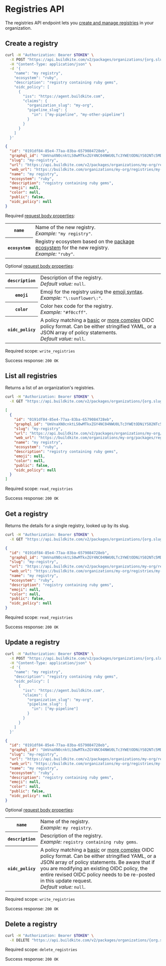 # Registries API

The registries API endpoint lets you [create and manage registries](/docs/package-registries/manage-registries) in your organization.

## Create a registry

```bash
curl -H "Authorization: Bearer $TOKEN" \
  -X POST "https://api.buildkite.com/v2/packages/organizations/{org.slug}/registries" \
  -H "Content-Type: application/json" \
  -d '{
    "name": "my registry",
    "ecosystem": "ruby",
    "description": "registry containing ruby gems",
    "oidc_policy": [
      {
        "iss": "https://agent.buildkite.com",
        "claims": {
          "organization_slug": "my-org",
          "pipeline_slug": {
            "in": ["my-pipeline", "my-other-pipeline"]
          }
        }
      }
    ]
  }'
```

```json
{
  "id": "0191df84-85e4-77aa-83ba-6579084728eb",
  "graphql_id": "UmVnaXN0cnktLS0wMTkxZGY4NC04NWU0LTc3YWEtODNiYS02NTc5MDg0NzI4ZWI=",
  "slug": "my-registry",
  "url": "https://api.buildkite.com/v2/packages/organizations/my-org/registries/my-registry",
  "web_url": "https://buildkite.com/organizations/my-org/registries/my-registry",
  "name": "my registry",
  "ecosystem": "ruby",
  "description": "registry containing ruby gems",
  "emoji": null,
  "color": null,
  "public": false,
  "oidc_policy": null
}
```

Required [request body properties](/docs/api#request-body-properties):

<table class="responsive-table">
<tbody>
  <tr><th><code>name</code></th><td>Name of the new registry.<br><em>Example:</em> <code>"my registry"</code>.</td></tr>
  <tr><th><code>ecosystem</code></th><td>Registry ecosystem based on the <a href="/docs/package-registries#get-started">package ecosystem</a> for the new registry.<br><em>Example:</em> <code>"ruby"</code>.</td></tr>
</tbody>
</table>

Optional [request body properties](/docs/api#request-body-properties):

<table class="responsive-table">
  <tbody>
    <tr><th><code>description</code></th><td>Description of the registry.<br><em>Default value:</em> <code>null</code>.</td></tr>
    <tr><th><code>emoji</code></th><td>Emoji for the registry using the <a href="/docs/apis/rest-api/emojis">emoji syntax</a>.<br><em>Example:</em> <code>"\:sunflower\:"</code>.</td></tr>
    <tr><th><code>color</code></th><td>Color hex code for the registry.<br><em>Example:</em> <code>"#f0ccff"</code>.</td></tr>
    <tr><th><code>oidc_policy</code></th><td>A policy matching a <a href="/docs/packages/security/oidc#define-an-oidc-policy-for-a-registry-basic-oidc-policy-format">basic</a> or <a href="/docs/packages/security/oidc#define-an-oidc-policy-for-a-registry-complex-oidc-policy-example">more complex</a> OIDC policy format. Can be either stringified YAML, or a JSON array of policy statements.<br><em>Default value:</em> <code>null</code>.</td></tr>
  </tbody>
</table>

Required scope: `write_registries`

Success response: `200 OK`

## List all registries

Returns a list of an organization's registries.

```bash
curl -H "Authorization: Bearer $TOKEN" \
  -X GET "https://api.buildkite.com/v2/packages/organizations/{org.slug}/registries"
```

```json
[
  {
    "id": "0191df84-85e4-77aa-83ba-6579084728eb",
    "graphql_id": "UmVnaXN0cnktLS0wMTkxZGY4NC04NWU0LTc3YWEtODNiYS02NTc5MDg0NzI4ZWI=",
    "slug": "my-registry",
    "url": "https://api.buildkite.com/v2/packages/organizations/my-org/registries/my-registry",
    "web_url": "https://buildkite.com/organizations/my-org/packages/registries/my-registry",
    "name": "my registry",
    "ecosystem": "ruby",
    "description": "registry containing ruby gems",
    "emoji": null,
    "color": null,
    "public": false,
    "oidc_policy": null
  }
]
```

Required scope: `read_registries`

Success response: `200 OK`

## Get a registry

Returns the details for a single registry, looked up by its slug.

```bash
curl -H "Authorization: Bearer $TOKEN" \
  -X GET "https://api.buildkite.com/v2/packages/organizations/{org.slug}/registries/{registry.slug}"
```

```json
{
  "id": "0191df84-85e4-77aa-83ba-6579084728eb",
  "graphql_id": "UmVnaXN0cnktLS0wMTkxZGY4NC04NWU0LTc3YWEtODNiYS02NTc5MDg0NzI4ZWI=",
  "slug": "my-registry",
  "url": "https://api.buildkite.com/v2/packages/organizations/my-org/registries/my-registry",
  "web_url": "https://buildkite.com/organizations/my-org/registries/my-registry",
  "name": "my registry",
  "ecosystem": "ruby",
  "description": "registry containing ruby gems",
  "emoji": null,
  "color": null,
  "public": false,
  "oidc_policy": null
}
```

Required scope: `read_registries`

Success response: `200 OK`

## Update a registry

```bash
curl -H "Authorization: Bearer $TOKEN" \
  -X POST "https://api.buildkite.com/v2/packages/organizations/{org.slug}/registries/{registry.slug}" \
  -H "Content-Type: application/json" \
  -d '{
    "name": "my registry",
    "description": "registry containing ruby gems",
    "oidc_policy": [
      {
        "iss": "https://agent.buildkite.com",
        "claims": {
          "organization_slug": "my-org",
          "pipeline_slug": {
            "in": ["my-pipeline"]
          }
        }
      }
    ]
  }'
```

```json
{
  "id": "0191df84-85e4-77aa-83ba-6579084728eb",
  "graphql_id": "UmVnaXN0cnktLS0wMTkxZGY4NC04NWU0LTc3YWEtODNiYS02NTc5MDg0NzI4ZWI=",
  "slug": "my-registry",
  "url": "https://api.buildkite.com/v2/packages/organizations/my-org/registries/my-registry",
  "web_url": "https://buildkite.com/organizations/my-org/registries/my-registry",
  "name": "my registry",
  "ecosystem": "ruby",
  "description": "registry containing ruby gems",
  "emoji": null,
  "color": null,
  "public": false,
  "oidc_policy": null
}
```

Optional [request body properties](/docs/api#request-body-properties):

<table class="responsive-table">
  <tbody>
    <tr><th><code>name</code></th><td>Name of the registry.<br><em>Example:</em> <code>my registry</code>.</td></tr>
    <tr><th><code>description</code></th><td>Description of the registry.<br><em>Example:</em> <code>registry containing ruby gems</code>.</td></tr>
    <tr><th><code>oidc_policy</code></th><td>A policy matching a <a href="/docs/packages/security/oidc#define-an-oidc-policy-for-a-registry-basic-oidc-policy-format">basic</a> or <a href="/docs/packages/security/oidc#define-an-oidc-policy-for-a-registry-complex-oidc-policy-example">more complex</a> OIDC policy format. Can be either stringified YAML, or a JSON array of policy statements. Be aware that if you are modifying an existing OIDC policy, the entire revised OIDC policy needs to be re-posted in this update request.<br><em>Default value:</em> <code>null</code>.</td></tr>
  </tbody>
</table>

Required scope: `write_registries`

Success response: `200 OK`

## Delete a registry

```bash
curl -H "Authorization: Bearer $TOKEN" \
  -X DELETE "https://api.buildkite.com/v2/packages/organizations/{org.slug}/registries/{registry.slug}"
```

Required scope: `delete_registries`

Success response: `200 OK`
